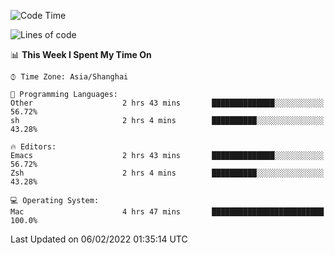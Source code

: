 <!--START_SECTION:waka-->
![Code Time](http://img.shields.io/badge/Code%20Time-595%20hrs%201%20min-blue)

![Lines of code](https://img.shields.io/badge/From%20Hello%20World%20I%27ve%20Written-22%20Thousand%20lines%20of%20code-blue)

📊 **This Week I Spent My Time On** 

```text
⌚︎ Time Zone: Asia/Shanghai

💬 Programming Languages: 
Other                    2 hrs 43 mins       ██████████████░░░░░░░░░░░   56.72% 
sh                       2 hrs 4 mins        ██████████░░░░░░░░░░░░░░░   43.28%

🔥 Editors: 
Emacs                    2 hrs 43 mins       ██████████████░░░░░░░░░░░   56.72% 
Zsh                      2 hrs 4 mins        ██████████░░░░░░░░░░░░░░░   43.28%

💻 Operating System: 
Mac                      4 hrs 47 mins       █████████████████████████   100.0%

```


 Last Updated on 06/02/2022 01:35:14 UTC
<!--END_SECTION:waka-->
